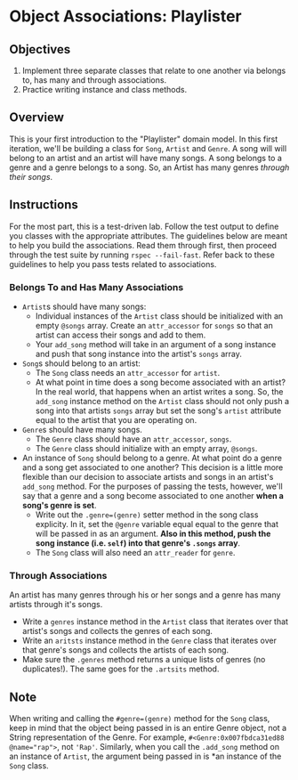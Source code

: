 # Object Associations: Playlister

## Objectives

1. Implement three separate classes that relate to one another via belongs to, has many and through associations.
2. Practice writing instance and class methods.  


## Overview

This is your first introduction to the "Playlister" domain model. In this first iteration, we'll be building a class for `Song`, `Artist` and `Genre`. A song will will belong to an artist and an artist will have many songs. A song belongs to a genre and a genre belongs to a song. So, an Artist has many genres *through their songs*.


## Instructions

For the most part, this is a test-driven lab. Follow the test output to define you classes with the appropriate attributes. The guidelines below are meant to help you build the associations. Read them through first, then proceed through the test suite by running `rspec --fail-fast`. Refer back to these guidelines to help you pass tests related to associations. 

### Belongs To and Has Many Associations 

* `Artist`s should have many songs: 
  * Individual instances of the `Artist` class should be initialized with an empty `@songs` array. Create an `attr_accessor` for `songs` so that an artist can access their songs and add to them. 
  * Your `add_song` method will take in an argument of a song instance and push that song instance into the artist's `songs` array. 
* `Song`s should belong to an artist: 
  * The `Song` class needs an `attr_accessor` for `artist`.
  * At what point in time does a song become associated with an artist? In the real world, that happens when an artist writes a song. So, the `add_song` instance method on the `Artist` class should not only push a song into that artists `songs` array but set the song's `artist` attribute equal to the artist that you are operating on. 
* `Genre`s should have many songs.
  * The `Genre` class should have an `attr_accessor`, `songs`.
  * The `Genre` class should initialize with an empty array, `@songs`.
* An instance of `Song` should belong to a genre. At what point do a genre and a song get associated to one another? This decision is a little more flexible than our decision to associate artists and songs in an artist's `add_song` method. For the purposes of passing the tests, however, we'll say that a genre and a song become associated to one another **when a song's genre is set**. 
  * Write out the `.genre=(genre)` setter method in the song class explicity. In it, set the `@genre` variable equal equal to the genre that will be passed in as an argument. **Also in this method, push the song instance (i.e. `self`) into that genre's `.songs` array**. 
  * The `Song` class will also need an `attr_reader` for `genre`.

### Through Associations 

An artist has many genres through his or her songs and a genre has many artists through it's songs. 

* Write a `genres` instance method in the `Artist` class that iterates over that artist's songs and collects the genres of each song. 
* Write an `aritsts` instance method in the `Genre` class that iterates over that genre's songs and collects the artists of each song. 
* Make sure the `.genres` method returns a unique lists of genres (no duplicates!). The same goes for the `.artsits` method. 

## Note

When writing and calling the `#genre=(genre)` method for the `Song` class, keep in mind that the object being passed in is an entire Genre object, not a String representation of the Genre. For example, `#<Genre:0x007fbdca31ed88 @name="rap">`, not `'Rap'`. Similarly, when you call the `.add_song` method on an instance of `Artist`, the argument being passed in is *an instance of the `Song` class.

